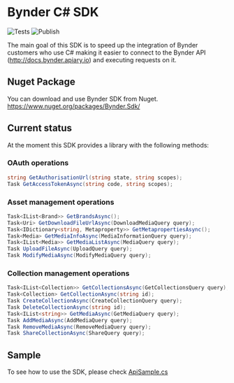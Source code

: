# Bynder C# SDK

![Tests](https://github.com/Arpit-Sharma-USC/bynder-c-sharp-sdk/workflows/Tests/badge.svg)
![Publish](https://github.com/Arpit-Sharma-USC/bynder-c-sharp-sdk/workflows/Publish%20SDK%20to%20nuget/badge.svg)

The main goal of this SDK is to speed up the integration of Bynder customers who use C# making it easier to connect to the Bynder API (http://docs.bynder.apiary.io) and executing requests on it.

## Nuget Package

You can download and use Bynder SDK from Nuget. https://www.nuget.org/packages/Bynder.Sdk/

## Current status

At the moment this SDK provides a library with the following methods:

### OAuth operations

```c#
string GetAuthorisationUrl(string state, string scopes);
Task GetAccessTokenAsync(string code, string scopes);
```

### Asset management operations

```c#
Task<IList<Brand>> GetBrandsAsync();
Task<Uri> GetDownloadFileUrlAsync(DownloadMediaQuery query);
Task<IDictionary<string, Metaproperty>> GetMetapropertiesAsync();
Task<Media> GetMediaInfoAsync(MediaInformationQuery query);
Task<IList<Media>> GetMediaListAsync(MediaQuery query);
Task UploadFileAsync(UploadQuery query);
Task ModifyMediaAsync(ModifyMediaQuery query);
```

### Collection management operations

```c#
Task<IList<Collection>> GetCollectionsAsync(GetCollectionsQuery query);
Task<Collection> GetCollectionAsync(string id);
Task CreateCollectionAsync(CreateCollectionQuery query);
Task DeleteCollectionAsync(string id);
Task<IList<string>> GetMediaAsync(GetMediaQuery query);
Task AddMediaAsync(AddMediaQuery query);
Task RemoveMediaAsync(RemoveMediaQuery query);
Task ShareCollectionAsync(ShareQuery query);
```

## Sample

To see how to use the SDK, please check [ApiSample.cs](Bynder/Sample/ApiSample.cs)
